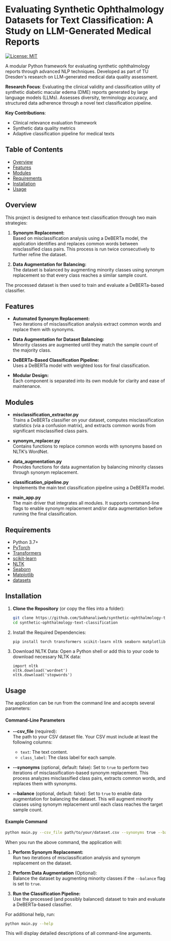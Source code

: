 # Evaluating Synthetic Ophthalmology Datasets for Text Classification: A Study on LLM-Generated Medical Reports

[![License: MIT](https://img.shields.io/badge/License-MIT-yellow.svg)](https://opensource.org/licenses/MIT)

A modular Python framework for evaluating synthetic ophthalmology reports through advanced NLP techniques. Developed as part of TU Dresden's research on LLM-generated medical data quality assessment.

**Research Focus**: Evaluating the clinical validity and classification utility of synthetic diabetic macular edema (DME) reports generated by large language models (LLMs). Assesses diversity, terminology accuracy, and structured data adherence through a novel text classification pipeline.

**Key Contributions**:
- Clinical relevance evaluation framework
- Synthetic data quality metrics
- Adaptive classification pipeline for medical texts

## Table of Contents

- [Overview](#overview)
- [Features](#features)
- [Modules](#modules)
- [Requirements](#requirements)
- [Installation](#installation)
- [Usage](#usage)

## Overview

This project is designed to enhance text classification through two main strategies:

1. **Synonym Replacement:**  
   Based on misclassification analysis using a DeBERTa model, the application identifies and replaces common words between misclassified class pairs. This process is run twice consecutively to further refine the dataset.

2. **Data Augmentation for Balancing:**  
   The dataset is balanced by augmenting minority classes using synonym replacement so that every class reaches a similar sample count.

The processed dataset is then used to train and evaluate a DeBERTa-based classifier.

## Features

- **Automated Synonym Replacement:**  
  Two iterations of misclassification analysis extract common words and replace them with synonyms.

- **Data Augmentation for Dataset Balancing:**  
  Minority classes are augmented until they match the sample count of the majority class.

- **DeBERTa-Based Classification Pipeline:**  
  Uses a DeBERTa model with weighted loss for final classification.

- **Modular Design:**  
  Each component is separated into its own module for clarity and ease of maintenance.

## Modules

- **misclassification_extractor.py**  
  Trains a DeBERTa classifier on your dataset, computes misclassification statistics (via a confusion matrix), and extracts common words from significant misclassified class pairs.

- **synonym_replacer.py**  
  Contains functions to replace common words with synonyms based on NLTK’s WordNet.

- **data_augmentation.py**  
  Provides functions for data augmentation by balancing minority classes through synonym replacement.

- **classification_pipeline.py**  
  Implements the main text classification pipeline using a DeBERTa model.

- **main_app.py**  
  The main driver that integrates all modules. It supports command-line flags to enable synonym replacement and/or data augmentation before running the final classification.

## Requirements

- Python 3.7+
- [PyTorch](https://pytorch.org/)
- [Transformers](https://github.com/huggingface/transformers)
- [scikit-learn](https://scikit-learn.org/)
- [NLTK](https://www.nltk.org/)
- [Seaborn](https://seaborn.pydata.org/)
- [Matplotlib](https://matplotlib.org/)
- [datasets](https://github.com/huggingface/datasets)

## Installation

1. **Clone the Repository** (or copy the files into a folder):

   ```bash
   git clone https://github.com/Subhanaliweb/synthetic-ophthalmology-text-classification.git
   cd synthetic-ophthalmology-text-classification
   ```
2. Install the Required Dependencies:
   ```bash
   pip install torch transformers scikit-learn nltk seaborn matplotlib datasets
   ```
2. Download NLTK Data:
   Open a Python shell or add this to your code to download necessary NLTK data:
   ```
   import nltk
   nltk.download('wordnet')
   nltk.download('stopwords')
   ```

## Usage
   The application can be run from the command line and accepts several parameters:
   
#### Command-Line Parameters

- **--csv_file** (required):  
  The path to your CSV dataset file. Your CSV must include at least the following columns:
  - ```text```: The text content.
  - ```class_label```: The class label for each sample.
 
- **--synonyms** (optional, default: false): 
  Set to ```true``` to perform two iterations of misclassification-based synonym replacement. This process analyzes misclassified class pairs, extracts common words, and replaces them with synonyms.

- **--balance** (optional, default: false):
  Set to ```true``` to enable data augmentation for balancing the dataset. This will augment minority classes using synonym replacement until each class reaches the target sample count.
  
#### Example Command
   ```bash
   python main.py --csv_file path/to/your/dataset.csv --synonyms true --balance true
   ```

When you run the above command, the application will:

1. **Perform Synonym Replacement:**  
   Run two iterations of misclassification analysis and synonym replacement on the dataset.
   
2. **Perform Data Augmentation** (Optional):  
   Balance the dataset by augmenting minority classes if the ```--balance``` flag is set to ```true```.

3. **Run the Classification Pipeline:**  
   Use the processed (and possibly balanced) dataset to train and evaluate a DeBERTa-based classifier.

For additional help, run:
```bash
python main.py --help
```
This will display detailed descriptions of all command-line arguments.

